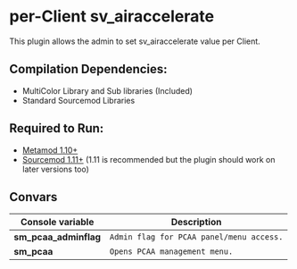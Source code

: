 # per-Client sv_airaccelerate
This plugin allows the admin to set sv_airaccelerate value per Client.

## Compilation Dependencies:
- MultiColor Library and Sub libraries (Included)
- Standard Sourcemod Libraries

## Required to Run:
- [Metamod 1.10+](https://www.metamodsource.net/)
- [Sourcemod 1.11+](https://sourcemod.net) (1.11 is recommended but the plugin should work on later versions too)

## Convars
| Console variable | Description |
| --- | --- |
| **sm_pcaa_adminflag** | ``Admin flag for PCAA panel/menu access.`` |
| **sm_pcaa** | ``Opens PCAA management menu.`` |